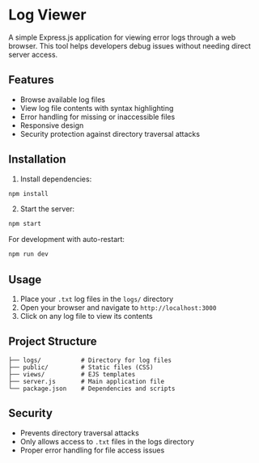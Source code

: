 # Log Viewer

A simple Express.js application for viewing error logs through a web browser. This tool helps developers debug issues without needing direct server access.

## Features

- Browse available log files
- View log file contents with syntax highlighting
- Error handling for missing or inaccessible files
- Responsive design
- Security protection against directory traversal attacks

## Installation

1. Install dependencies:
```bash
npm install
```

2. Start the server:
```bash
npm start
```

For development with auto-restart:
```bash
npm run dev
```

## Usage

1. Place your `.txt` log files in the `logs/` directory
2. Open your browser and navigate to `http://localhost:3000`
3. Click on any log file to view its contents

## Project Structure

```
├── logs/           # Directory for log files
├── public/         # Static files (CSS)
├── views/          # EJS templates
├── server.js       # Main application file
└── package.json    # Dependencies and scripts
```

## Security

- Prevents directory traversal attacks
- Only allows access to `.txt` files in the logs directory
- Proper error handling for file access issues